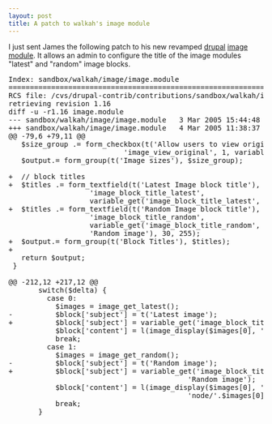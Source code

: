 ```yaml
---
layout: post
title: A patch to walkah's image module
---
```


I just sent James the following patch to his new revamped <a
href="http://drupal.org/">drupal</a> <a
href="http://cvs.drupal.org/viewcvs/drupal/contributions/sandbox/walkah/image/">image
module</a>. It allows an admin to configure the title of the image
modules "latest" and "random" image blocks.

<pre>
Index: sandbox/walkah/image/image.module
===================================================================
RCS file: /cvs/drupal-contrib/contributions/sandbox/walkah/image/image.module,v
retrieving revision 1.16
diff -u -r1.16 image.module
--- sandbox/walkah/image/image.module   3 Mar 2005 15:44:48 -0000       1.16
+++ sandbox/walkah/image/image.module   4 Mar 2005 11:38:37 -0000
@@ -79,6 +79,11 @@
   $size_group .= form_checkbox(t('Allow users to view original image'), 
                           'image_view_original', 1, variable_get('image_view_original', 0));
   $output.= form_group(t('Image sizes'), $size_group);
 
+  // block titles
+  $titles .= form_textfield(t('Latest Image block title'), 
                   'image_block_title_latest', 
                   variable_get('image_block_title_latest', 'Latest image'), 30, 255);
+  $titles .= form_textfield(t('Random Image block title'), 
                   'image_block_title_random', 
                   variable_get('image_block_title_random', 
                   'Random image'), 30, 255);
+  $output.= form_group(t('Block Titles'), $titles);
+
   return $output;
 }
 
@@ -212,12 +217,12 @@
       switch($delta) {
         case 0:
           $images = image_get_latest();
-          $block['subject'] = t('Latest image');
+          $block['subject'] = variable_get('image_block_title_latest', 'Latest image');
           $block['content'] = l(image_display($images[0], 'thumbnail'), 'node/'.$images[0]->nid);
           break;
         case 1:
           $images = image_get_random();
-          $block['subject'] = t('Random image');
+          $block['subject'] = variable_get('image_block_title_random', 
                                          'Random image');
           $block['content'] = l(image_display($images[0], 'thumbnail'),
                                          'node/'.$images[0]->nid);
           break;
       }
</pre>
